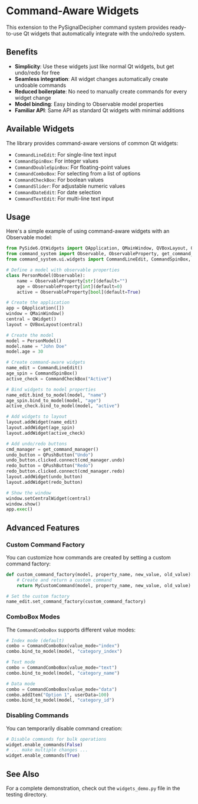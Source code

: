 # Command-Aware Widgets

This extension to the PySignalDecipher command system provides ready-to-use Qt widgets that automatically integrate with the undo/redo system.

## Benefits

- **Simplicity**: Use these widgets just like normal Qt widgets, but get undo/redo for free
- **Seamless integration**: All widget changes automatically create undoable commands
- **Reduced boilerplate**: No need to manually create commands for every widget change
- **Model binding**: Easy binding to Observable model properties
- **Familiar API**: Same API as standard Qt widgets with minimal additions

## Available Widgets

The library provides command-aware versions of common Qt widgets:

- `CommandLineEdit`: For single-line text input
- `CommandSpinBox`: For integer values
- `CommandDoubleSpinBox`: For floating-point values
- `CommandComboBox`: For selecting from a list of options
- `CommandCheckBox`: For boolean values
- `CommandSlider`: For adjustable numeric values
- `CommandDateEdit`: For date selection
- `CommandTextEdit`: For multi-line text input

## Usage

Here's a simple example of using command-aware widgets with an Observable model:

```python
from PySide6.QtWidgets import QApplication, QMainWindow, QVBoxLayout, QWidget, QPushButton
from command_system import Observable, ObservableProperty, get_command_manager
from command_system.ui.widgets import CommandLineEdit, CommandSpinBox, CommandCheckBox

# Define a model with observable properties
class PersonModel(Observable):
    name = ObservableProperty[str](default="")
    age = ObservableProperty[int](default=0)
    active = ObservableProperty[bool](default=True)

# Create the application
app = QApplication([])
window = QMainWindow()
central = QWidget()
layout = QVBoxLayout(central)

# Create the model
model = PersonModel()
model.name = "John Doe"
model.age = 30

# Create command-aware widgets
name_edit = CommandLineEdit()
age_spin = CommandSpinBox()
active_check = CommandCheckBox("Active")

# Bind widgets to model properties
name_edit.bind_to_model(model, "name")
age_spin.bind_to_model(model, "age")
active_check.bind_to_model(model, "active")

# Add widgets to layout
layout.addWidget(name_edit)
layout.addWidget(age_spin)
layout.addWidget(active_check)

# Add undo/redo buttons
cmd_manager = get_command_manager()
undo_button = QPushButton("Undo")
undo_button.clicked.connect(cmd_manager.undo)
redo_button = QPushButton("Redo")
redo_button.clicked.connect(cmd_manager.redo)
layout.addWidget(undo_button)
layout.addWidget(redo_button)

# Show the window
window.setCentralWidget(central)
window.show()
app.exec()
```

## Advanced Features

### Custom Command Factory

You can customize how commands are created by setting a custom command factory:

```python
def custom_command_factory(model, property_name, new_value, old_value):
    # Create and return a custom command
    return MyCustomCommand(model, property_name, new_value, old_value)

# Set the custom factory
name_edit.set_command_factory(custom_command_factory)
```

### ComboBox Modes

The `CommandComboBox` supports different value modes:

```python
# Index mode (default)
combo = CommandComboBox(value_mode="index")
combo.bind_to_model(model, "category_index")

# Text mode
combo = CommandComboBox(value_mode="text")
combo.bind_to_model(model, "category_name")

# Data mode
combo = CommandComboBox(value_mode="data")
combo.addItem("Option 1", userData=100)
combo.bind_to_model(model, "category_id")
```

### Disabling Commands

You can temporarily disable command creation:

```python
# Disable commands for bulk operations
widget.enable_commands(False)
# ... make multiple changes ...
widget.enable_commands(True)
```

## See Also

For a complete demonstration, check out the `widgets_demo.py` file in the testing directory.